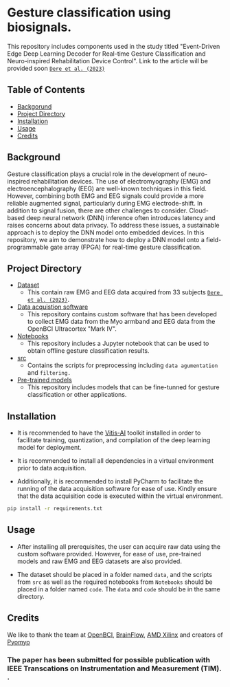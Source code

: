 # Gesture classification using biosignals. 
This repository includes components used in the study titled "Event-Driven Edge Deep Learning Decoder for Real-time Gesture Classification and Neuro-inspired Rehabilitation Device Control". Link to the article will be provided soon [`Dere et al. (2023)`]()

## Table of Contents

- [Backgorund](#background)
- [Project Directory](#project-directory)
- [Installation](#installation)
- [Usage](#usage)
- [Credits](#credits)

## Background

Gesture classification plays a crucial role in the development of neuro-inspired rehabilitation devices. The use of electromyography (EMG) and electroencephalography (EEG) are well-known techniques in this field. However, combining both EMG and EEG signals could provide a more reliable augmented signal, particularly during EMG electrode-shift. In addition to signal fusion, there are other challenges to consider. Cloud-based deep neural network (DNN) inference often introduces latency and raises concerns about data privacy. To address these issues, a sustainable approach is to deploy the DNN model onto embedded devices. In this repository, we aim to demonstrate how to deploy a DNN model onto a field-programmable gate array (FPGA) for real-time gesture classification. 

## Project Directory
- [Dataset](https://ieee-dataport.org/documents/emg-eeg-dataset-upper-limb-gesture-classification)
  - This contain raw EMG and EEG data acquired from 33 subjects [`Dere et al. (2023)`]().
- [Data acquistion software](https://github.com/HumanMachineInterface/Gest-Infer/tree/main/data-acquistion-software)
  - This repository contains custom software that has been developed to collect EMG data from the Myo armband and EEG data from the OpenBCI Ultracortex "Mark IV".
- [Notebooks]()
  - This repository includes a Jupyter notebook that can be used to obtain offline gesture classification results.
- [src]()
  - Contains the scripts for preprocessing including `data agumentation` and `filtering.`
- [Pre-trained models]()
  - This repository includes models that can be fine-tunned for gesture classification or other applications. 
## Installation

- It is recommended to have the [Vitis-AI](https://xilinx.github.io/Vitis-AI/3.5/html/index.html) toolkit installed in order to facilitate training, quantization, and compilation of the deep learning model for deployment.

- It is recommended to install all dependencies in a virtual environment prior to data acquisition.

- Additionally, it is recommended to install PyCharm to facilitate the running of the data acquisition software for ease of use. Kindly ensure that the data acquisition code is executed within the virtual environment.

```bash
pip install -r requirements.txt
```

## Usage

- After installing all prerequisites, the user can acquire raw data using the custom software provided. However, for ease of use, pre-trained models and raw EMG and EEG datasets are also provided.

- The dataset should be placed in a folder named `data`, and the scripts from `src` as well as the required notebooks from `Notebooks` should be placed in a folder named `code`. The `data` and `code` should be in the same directory.

## Credits

We like to thank the team at [OpenBCI](https://openbci.com/), [BrainFlow](https://brainflow.org/), [AMD Xilinx](https://www.amd.com/en.html) and creators of [Pyomyo](https://github.com/PerlinWarp/pyomyo) 
 
    
<h3> The paper has been submitted for possible publication with IEEE Transcations on Instrumentation and Measurement (TIM). . <h3> 
